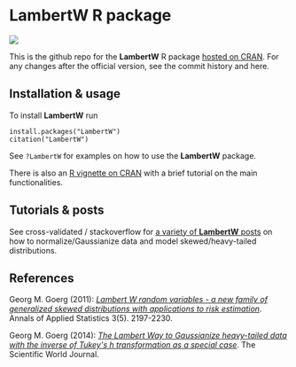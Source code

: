 # LambertW R package

[![](https://cranlogs.r-pkg.org/badges/LambertW)](https://cran.r-project.org/package=LambertW)


This is the github repo for the **LambertW** R package [hosted on
CRAN](https://CRAN.R-project.org/package=LambertW).  For any changes after the official
version, see the commit history and here.


## Installation & usage

To install **LambertW** run

```{r}
install.packages("LambertW")
citation("LambertW")
```

See `?LambertW` for examples on how to use the **LambertW** package.

There is also an [R vignette on CRAN](https://cran.r-project.org/web/packages/LambertW/vignettes/lambertw-overview.html) with a brief tutorial on the main functionalities.


## Tutorials & posts

See cross-validated / stackoverflow for [a variety of **LambertW** posts](https://stats.stackexchange.com/search?q=LambertW) on how to normalize/Gaussianize data and model skewed/heavy-tailed distributions.


## References

Georg M. Goerg (2011): [*Lambert W random variables - a new family of generalized skewed distributions with applications to risk estimation*](https://projecteuclid.org/euclid.aoas/1318514301). Annals of Applied Statistics 3(5). 2197-2230.

Georg M. Goerg (2014): [*The Lambert Way to Gaussianize heavy-tailed data with the inverse of Tukey's h transformation as a special case*](https://downloads.hindawi.com/journals/tswj/2015/909231.pdf). The Scientific World Journal.

